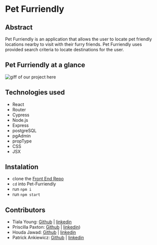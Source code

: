# Pet Furriendly

## Abstract
Pet Furriendly is an application that allows the user to locate pet friendly locations nearby to visit with their furry friends. Pet Furriendly uses provided search criteria to locate destinations for the user.

## Pet Furriendly at a glance
![giff of our project here]()

## Technologies used
- React
- Router
- Cypress
- Node.js
- Express
- postgreSQL
- pgAdmin
- propType
- CSS
- JSX

## Instalation
- clone the [Front End Repo](https://github.com/hjawad22/Pet-Furriendly)
- `cd` into Pet-Furriendly
- run `npm i`
- run `npm start`

## Contributors
- Tiala Young: [Github](https://github.com/tialaaa) | [linkedin](https://www.linkedin.com/in/tialayoung/)
- Priscilla Paxton: [Github](https://github.com/tialaaa) | [linkedin](https://www.linkedin.com/in/priscilla-paxton/))
- Houda Jawad: [Github](https://github.com/hjawad22) | [linkedin](https://www.linkedin.com/in/houda-jawad-b0315675/)
- Patrick Ankiewicz: [Github](https://github.com/Pma913) | [linkedin](https://www.linkedin.com/in/patrick-ankiewicz/)
